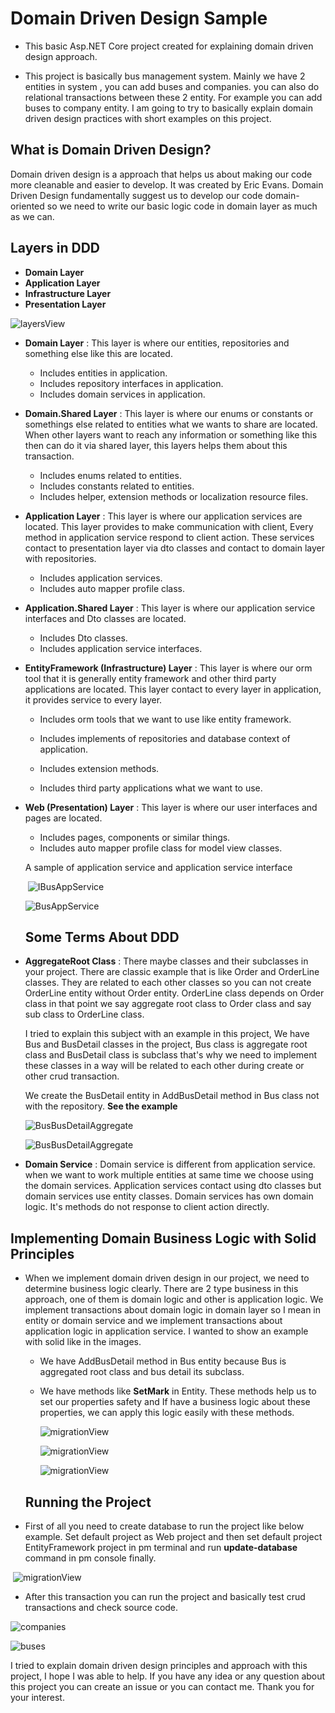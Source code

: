# Domain Driven Design Sample
- This basic Asp.NET Core  project created for explaining domain driven design approach.

- This project is basically bus management system.  Mainly we have 2 entities in system , you can add buses and companies. you can also do relational transactions between these 2 entity. For example you can add buses to company entity. I am going to try to basically explain domain driven design practices  with short examples on this project.


## What is Domain Driven Design?

  Domain driven design is a approach that helps us about making our code more cleanable and  easier to develop. It was created by Eric Evans. Domain Driven Design fundamentally suggest us to develop our code domain-oriented so we need to write our basic logic code in domain layer as much as we can. 

## Layers in DDD 

- **Domain Layer**
- **Application Layer**
- **Infrastructure Layer**
- **Presentation Layer**

![layersView](https://github.com/AkinSabriCam/Domain-Driven-Design-Sample/blob/master/images/layersView.PNG)

* **Domain Layer**  :   This layer is where our entities, repositories and  something else like this are located.

  - Includes entities in application.
  - Includes repository interfaces in application.
  - Includes domain services in application.

* **Domain.Shared Layer** : This layer is where our enums or constants or somethings else related to entities what we wants to share are located. When other layers want to reach any information or something like this then can do it via shared layer, this layers helps them about this transaction.

  - Includes enums related to entities.
  - Includes constants related to entities.
  - Includes helper, extension methods or localization resource files.

* **Application Layer** : This layer is where our application services are located. This layer provides to make communication with client, Every method in application service respond to client action. These services contact to presentation layer via dto classes and contact to domain layer with repositories.

  - Includes application services.
  - Includes auto mapper profile class.

* **Application.Shared Layer** : This layer is where our application service interfaces and Dto classes are located.

  - Includes Dto classes.
  - Includes application service interfaces.

* **EntityFramework (Infrastructure) Layer** : This layer is where our orm tool that it is generally entity framework and other  third party applications are located. This layer contact to every layer in application, it provides service to every layer.

  - Includes orm tools that we want to use like entity framework.

  - Includes implements of repositories and database context of application.
  - Includes extension methods.
  - Includes third party applications what we want to use.

* **Web (Presentation) Layer** : This layer is where our user interfaces and pages are located. 

  - Includes pages, components or similar things.
  - Includes auto mapper profile class for model view classes.        

  

  A sample of application service and application service interface

  ​                               ![IBusAppService](https://github.com/AkinSabriCam/Domain-Driven-Design-Sample/blob/master/images/IBusAppService.PNG)

  ![BusAppService](https://github.com/AkinSabriCam/Domain-Driven-Design-Sample/blob/master/images/BusAppService.PNG)

  

  ## Some Terms About DDD 

 * **AggregateRoot Class**  :   There maybe classes and their subclasses in your project. There are classic example that is like Order and OrderLine  classes. They are related to each other  classes so you can not create OrderLine entity without Order entity. OrderLine class depends on Order class in that point we say aggregate root class to Order class and say sub class to OrderLine class.

    I tried to explain this subject with an example in this project, We have Bus and BusDetail classes in the project, Bus class is aggregate root class and BusDetail class is subclass that's why we need to implement these classes in a way will be related to each other during create or other crud transaction.

    We create the BusDetail entity in AddBusDetail method in Bus class  not with the repository.  **See the example**  

    ![BusBusDetailAggregate](https://github.com/AkinSabriCam/Domain-Driven-Design-Sample/blob/master/images/BusClass.PNG)

    ![BusBusDetailAggregate](https://github.com/AkinSabriCam/Domain-Driven-Design-Sample/blob/master/images/BusDetail.PNG)

  * **Domain Service** : Domain service is different from application service. when we want to work multiple entities at same time we choose using the domain services. Application services contact using dto classes but domain services use entity classes. Domain services has own domain logic. It's methods do not response to client action directly.  

## Implementing Domain Business Logic with Solid Principles

- When we implement domain driven design in our project, we need to determine business logic clearly. There are 2 type business in this approach, one of them is domain logic and other is application logic. We implement transactions about domain logic in domain layer so I mean in entity or domain service and we implement transactions about application logic in application service. I wanted to show an example with solid like in the images. 

  - We have AddBusDetail method in Bus entity because Bus is aggregated root class and bus detail its subclass.

  - We have methods like **SetMark** in Entity. These methods help us to set our properties safety and If have a business logic about these properties, we can apply this logic easily with these methods. 

    ![migrationView](https://github.com/AkinSabriCam/Domain-Driven-Design-Sample/blob/master/images/BusDetailBusinessLogic.PNG)

    ![migrationView](https://github.com/AkinSabriCam/Domain-Driven-Design-Sample/blob/master/images/BusCreate.PNG)

    ![migrationView](https://github.com/AkinSabriCam/Domain-Driven-Design-Sample/blob/master/images/BusUpdate.PNG)

  ## Running the Project 
* First of all you need to create database to run the project like below example. Set default project as Web project and then set default project  EntityFramework project in pm terminal and run  **update-database** command in pm console  finally.

​     ![migrationView](https://github.com/AkinSabriCam/Domain-Driven-Design-Sample/blob/master/images/migrationView.PNG)


  * After this transaction you can run the project and basically test crud transactions and check source code.  

  ![companies](https://github.com/AkinSabriCam/Domain-Driven-Design-Sample/blob/master/images/companies.PNG)

  ![buses](https://github.com/AkinSabriCam/Domain-Driven-Design-Sample/blob/master/images/buses.PNG)


  I tried to explain domain driven design principles and approach with this project, I hope I was able to  help. If you have any idea or any question about this  project you can create an issue or you can contact me. Thank you for your interest.

